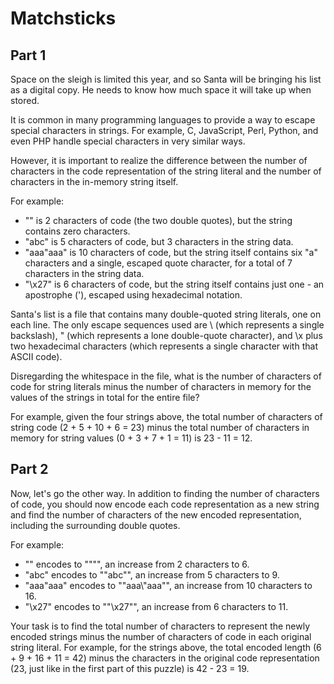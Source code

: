 # Matchsticks

## Part 1

Space on the sleigh is limited this year, and so Santa will be bringing his list as a digital copy. He needs to know how
much space it will take up when stored.

It is common in many programming languages to provide a way to escape special characters in strings. For example, C,
JavaScript, Perl, Python, and even PHP handle special characters in very similar ways.

However, it is important to realize the difference between the number of characters in the code representation of the
string literal and the number of characters in the in-memory string itself.

For example:

- "" is 2 characters of code (the two double quotes), but the string contains zero characters.
- "abc" is 5 characters of code, but 3 characters in the string data.
- "aaa\"aaa" is 10 characters of code, but the string itself contains six "a" characters and a single, escaped quote
  character, for a total of 7 characters in the string data.
- "\x27" is 6 characters of code, but the string itself contains just one - an apostrophe ('), escaped using hexadecimal
  notation.

Santa's list is a file that contains many double-quoted string literals, one on each line. The only escape sequences
used are \\ (which represents a single backslash), \" (which represents a lone double-quote character), and \x plus two
hexadecimal characters (which represents a single character with that ASCII code).

Disregarding the whitespace in the file, what is the number of characters of code for string literals minus the number
of characters in memory for the values of the strings in total for the entire file?

For example, given the four strings above, the total number of characters of string code (2 + 5 + 10 + 6 = 23) minus the
total number of characters in memory for string values (0 + 3 + 7 + 1 = 11) is 23 - 11 = 12.

## Part 2

Now, let's go the other way. In addition to finding the number of characters of code, you should now encode each code
representation as a new string and find the number of characters of the new encoded representation, including the
surrounding double quotes.

For example:

- "" encodes to "\"\"", an increase from 2 characters to 6.
- "abc" encodes to "\"abc\"", an increase from 5 characters to 9.
- "aaa\"aaa" encodes to "\"aaa\\\"aaa\"", an increase from 10 characters to 16.
- "\x27" encodes to "\"\\x27\"", an increase from 6 characters to 11.

Your task is to find the total number of characters to represent the newly encoded strings minus the number of
characters of code in each original string literal. For example, for the strings above, the total encoded length (6 +
9 + 16 + 11 = 42) minus the characters in the original code representation (23, just like in the first part of this
puzzle) is 42 - 23 = 19.
